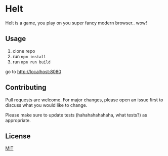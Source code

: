 # Helt

Helt is a game, you play on you super fancy modern browser.. wow!

## Usage

1. clone repo
2. run `npm install`
3. run `npm run build`

go to [http://localhost:8080](http://localhost:8080)

## Contributing
Pull requests are welcome. For major changes, please open an issue first to discuss what you would like to change.

Please make sure to update tests (hahahahahahaha, what tests?) as appropriate.

## License
[MIT](https://choosealicense.com/licenses/mit/)